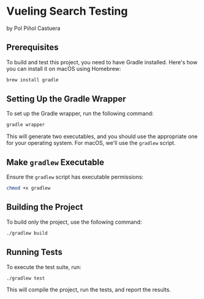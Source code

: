 # Vueling Search Testing
by Pol Piñol Castuera

## Prerequisites

To build and test this project, you need to have Gradle installed. Here's how you can install it on macOS using Homebrew:

```bash
brew install gradle
```

## Setting Up the Gradle Wrapper

To set up the Gradle wrapper, run the following command:

```bash
gradle wrapper
```

This will generate two executables, and you should use the appropriate one for your operating system. For macOS, we'll use the `gradlew` script.

## Make `gradlew` Executable

Ensure the `gradlew` script has executable permissions:

```bash
chmod +x gradlew
```

## Building the Project

To build only the project, use the following command:

```bash
./gradlew build
```

## Running Tests

To execute the test suite, run:

```bash
./gradlew test
```

This will compile the project, run the tests, and report the results.